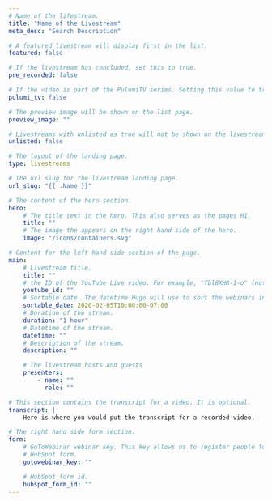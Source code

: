 ```yaml
---
# Name of the lifestream.
title: "Name of the Livestream"
meta_desc: "Search Description"

# A featured livestream will display first in the list.
featured: false

# If the livestream has concluded, set this to true.
pre_recorded: false

# If the video is part of the PulumiTV series. Setting this value to true will list the video in the "PulumiTV" section.
pulumi_tv: false

# The preview image will be shown on the list page.
preview_image: ""

# Livestreams with unlisted as true will not be shown on the livestream list
unlisted: false

# The layout of the landing page.
type: livestreams

# The url slug for the livestream landing page.
url_slug: "{{ .Name }}"

# The content of the hero section.
hero:
    # The title text in the hero. This also serves as the pages H1.
    title: ""
    # The image the appears on the right hand side of the hero.
    image: "/icons/containers.svg"

# Content for the left hand side section of the page.
main:
    # Livestream title.
    title: ""
    # the ID of the YouTube Live video. For example, "Tbl8XHR-1-o" (not the full url)
    youtube_id: ""
    # Sortable date. The datetime Hugo will use to sort the webinars in date order.
    sortable_date: 2020-02-05T10:00:00-07:00
    # Duration of the stream.
    duration: "1 hour"
    # Datetime of the stream.
    datetime: ""
    # Description of the stream.
    description: ""

    # The livestream hosts and guests
    presenters:
        - name: ""
          role: ""

# This section contains the transcript for a video. It is optional.
transcript: |
    Here is where you would put the transcript for a recorded video.

# The right hand side form section.
form:
    # GoToWebinar webinar key. This key allows us to register people for webinars via the
    # HubSpot form.
    gotowebinar_key: ""

    # HubSpot form id.
    hubspot_form_id: ""
---
```

